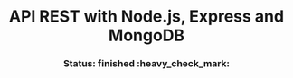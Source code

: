 <h1 align="center">API REST with Node.js, Express and MongoDB</h1>

<h3 align="center"> 
	Status: finished :heavy_check_mark:
</h3>
